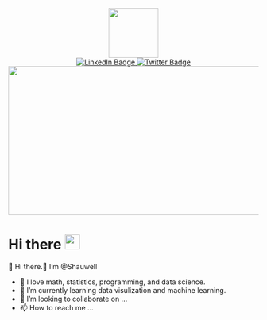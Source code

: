 <div id="header" align="center">
  <img src="https://media.giphy.com/media/M9gbBd9nbDrOTu1Mqx/giphy.gif" width="100"/>
</div>

<div id="badges" align="center">
  <a href="https://www.linkedin.com/in/wei-xiao-010531212/">
    <img src="https://img.shields.io/badge/LinkedIn-blue?style=for-the-badge&logo=linkedin&logoColor=white" alt="LinkedIn Badge"/>
  </a>
  <a href="https://twitter.com/xiaoweimails">
    <img src="https://img.shields.io/badge/Twitter-blue?style=for-the-badge&logo=twitter&logoColor=white" alt="Twitter Badge"/>
  </a>
</div>

<div align="center">
  <img src="https://media.giphy.com/media/dWesBcTLavkZuG35MI/giphy.gif" width="600" height="300"/>
</div>

<h1>
  Hi there
  <img src="https://media.giphy.com/media/hvRJCLFzcasrR4ia7z/giphy.gif" width="30px"/>
</h1>

👋 Hi there.👏 I’m @Shauwell
- 👀 I love math, statistics, programming, and data science.
- 🌱 I’m currently learning data visulization and machine learning. 
- 💞️ I’m looking to collaborate on ...
- 📫 How to reach me ...

<!---
Shauwell/Shauwell is a ✨ special ✨ repository because its `README.md` (this file) appears on your GitHub profile.
You can click the Preview link to take a look at your changes.
--->
